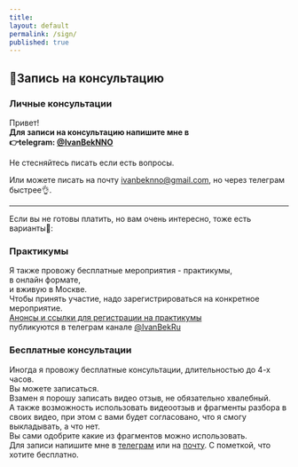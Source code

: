 ```yaml
---
title:
layout: default
permalink: /sign/
published: true
---
```

## 📅Запись на консультацию

### Личные консультации
Привет!  
**Для записи на консультацию напишите мне в  
👉telegram: [@IvanBekNNO](https://t.me/IvanBekNNO)**

Не стесняйтесь писать если есть вопросы.

Или можете писать на почту [ivanbeknno@gmail.com](mailto:ivanbeknno@gmail.com), но через телеграм быстрее👌.

---

Если вы не готовы платить, но вам очень интересно, тоже есть варианты🎈:

### Практикумы
Я также провожу бесплатные мероприятия - практикумы,\
в онлайн формате,\
и вживую в Москве.\
Чтобы принять участие, надо зарегистрироваться на конкретное мероприятие.\
[Анонсы и ссылки для регистрации на практикумы](https://t.me/IvanBekRu)\
публикуются в телеграм канале [@IvanBekRu](https://t.me/IvanBekRu)

### Бесплатные консультации
Иногда я провожу бесплатные консультации, длительностью до 4-х часов.\
Вы можете записаться.\
Взамен я порошу записать видео отзыв, не обязательно хвалебный.\
А также возможность использовать видеоотзыв и фрагменты разбора в своих видео, при этом с вами будет согласовано, что я смогу выкладывать, а что нет.\
Вы сами одобрите какие из фрагментов можно использовать.\
Для записи напишите мне в [телеграм](https://t.me/IvanBekNNO) или на [почту](mailto:ivanbeknno@gmail.com). С пометкой, что хотите бесплатно.

